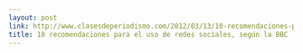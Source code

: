 ```yaml
---
layout: post
link: http://www.clasesdeperiodismo.com/2012/03/13/10-recomendaciones-para-el-uso-de-redes-sociales-segun-la-bbc/
title: 10 recomendaciones para el uso de redes sociales, según la BBC | Clases de Periodismo
---
```

